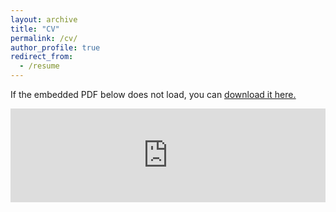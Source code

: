 ```yaml
---
layout: archive
title: "CV"
permalink: /cv/
author_profile: true
redirect_from:
  - /resume
---
```


If the embedded PDF below does not load, you can <u><a href="https://awfderry.github.com/derry-cv.pdf">download it here.</a></u>
<br/>

<embed src="https://awfderry.github.com/derry-cv.pdf" type="application/pdf" width="100%" />
